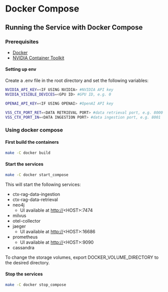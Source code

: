 <!--
SPDX-FileCopyrightText: Copyright (c) 2025 NVIDIA CORPORATION & AFFILIATES. All rights reserved.
SPDX-License-Identifier: Apache-2.0
 *
Licensed under the Apache License, Version 2.0 (the "License");
you may not use this file except in compliance with the License.
You may obtain a copy of the License at
 *
http://www.apache.org/licenses/LICENSE-2.0
 *
Unless required by applicable law or agreed to in writing, software
distributed under the License is distributed on an "AS IS" BASIS,
WITHOUT WARRANTIES OR CONDITIONS OF ANY KIND, either express or implied.
See the License for the specific language governing permissions and
limitations under the License.
-->

# Docker Compose

## Running the Service with Docker Compose

### Prerequisites

-   [Docker](https://docs.docker.com/)
-   [NVIDIA Container Toolkit](https://docs.nvidia.com/datacenter/cloud-native/container-toolkit/latest/install-guide.html)

#### Setting up env

Create a .env file in the root directory and set the following
variables:

``` bash
NVIDIA_API_KEY=<IF USING NVIDIA> #NVIDIA API key
NVIDIA_VISIBLE_DEVICES=<GPU ID> #GPU ID, e.g. 0

OPENAI_API_KEY=<IF USING OPENAI> #OpenAI API key

VSS_CTX_PORT_RET=<DATA RETRIEVAL PORT> #data retrieval port, e.g. 8000
VSS_CTX_PORT_IN=<DATA INGESTION PORT> #data ingestion port, e.g. 8001
```

### Using docker compose

#### First build the containers

``` bash
make -C docker build
```

#### Start the services

``` bash
make -C docker start_compose
```

This will start the following services:

-   ctx-rag-data-ingestion
-   ctx-rag-data-retrieval
-   neo4j
    -   UI available at <http://>\<HOST\>:7474
-   milvus
-   otel-collector
-   jaeger
    -   UI available at <http://>\<HOST\>:16686
-   prometheus
    -   UI available at <http://>\<HOST\>:9090
-   cassandra

To change the storage volumes, export DOCKER_VOLUME_DIRECTORY to the
desired directory.

#### Stop the services

``` bash
make -C docker stop_compose
```
